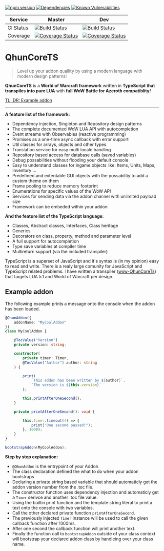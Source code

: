 [![npm version](https://badge.fury.io/js/%40wartoshika%2Fwow-qhun-core-ts.svg)](https://www.npmjs.com/package/@wartoshika/wow-qhun-core-ts)
[![Dependencies](https://david-dm.org/wartoshika/wow-qhun-core-ts.svg)](https://david-dm.org/wartoshika/wow-qhun-core-ts)
[![Known Vulnerabilities](https://snyk.io/test/npm/@wartoshika/wow-qhun-core-ts/badge.svg)](https://snyk.io/test/npm/@wartoshika/wow-qhun-core-ts)

Service | Master | Dev  |
----    | ----   | ---- |
CI Status | [![Build Status](https://travis-ci.org/wartoshika/wow-QhunCoreTS.svg?branch=master)](https://travis-ci.org/wartoshika/wow-QhunCoreTS) | [![Build Status](https://travis-ci.org/wartoshika/wow-QhunCoreTS.svg?branch=dev)](https://travis-ci.org/wartoshika/wow-QhunCoreTS) |
Coverage | [![Coverage Status](https://coveralls.io/repos/github/wartoshika/wow-QhunCoreTS/badge.svg?branch=master)](https://coveralls.io/github/wartoshika/wow-QhunCoreTS?branch=master) | [![Coverage Status](https://coveralls.io/repos/github/wartoshika/wow-QhunCoreTS/badge.svg?branch=dev)](https://coveralls.io/github/wartoshika/wow-QhunCoreTS?branch=dev) |

# QhunCoreTS

> Level up your addon quallity by using a modern language with modern design patterns!

**QhunCoreTS** is a **World of Warcraft framework** written in **TypeScript that transpiles into pure LUA** with **full WoW Battle for Azeroth compatiblity!**

[TL; DR: Example addon](#Example-addon)

---

**A feature list of the framework:**

- Dependency injection, Singleton and Repository design patterns
- The complete documented WoW LUA API with autocompletion
- Event streams with Observables (reactive programming)
- Promises as a one-time async callback with error support
- Util classes for arrays, objects and other types
- Translation service for easy multi locale handling
- Repository based access for database calls (saved variables)
- Debug possabilities without flooding your default console
- Easy to understand classes for ingame objects like: Items, Units, Maps, Inventory ...
- Predefined and extentable GUI objects with the possabiltiy to add a custom theme on them
- Frame pooling to reduce memory footprint
- Enumerations for specific values of the WoW API
- Services for sending data via the addon channel with unlimited payload size
- Framework can be embeded within your addon

**And the feature list of the TypeScript language:**

- Classes, Abstract classes, Interfaces, Class heritage
- Generics
- Decorators on class, property, method and parameter level
- A full support for autocompletion
- Type save variables at compiler time
- Multireturn support (via the included transpiler)

TypeScript is a superset of JavaScript and it's syntax is (in my opinion) easy to read and write. There is a realy large comunity for JavaScript and TypeScript related problems. I have written a transpiler ([wow-QhunCoreTs](https://github.com/wartoshika/wow-QhunCoreTs)) that targets LUA 5.1 and World of Warcraft per design.

## **Example addon**

The following example prints a message onto the console when the addon has been loaded.

```typescript
@QhunAddon({
    addonName: "MyCoolAddon"
})
class MyCoolAddon {

    @TocValue("Version")
    private version: string;

    constructor(
        private timer: Timer,
        @TocValue("Author") author: string
    ) {

        print(
            `This addon has been written by ${author}`,
            `The version is ${this.version}`
        );

        this.printAfterOneSecond();
    }

    private printAfterOneSecond(): void {

        this.timer.timeout(() => {
            print("One second passed!");
        }, 1000);
    }
}

bootstrapAddon(MyCoolAddon);
```

**Step by step explanation:**
 - `@QhunAddon` is the entrypoint of your Addon.
 - The class declaration defined the what to do when your addon bootstraps
 - Declaring a private string based variable that should automaticly get the addon version number from the .toc file.
 - The constructor function uses dependency injection and automaticly get a `Timer` serivce and another .toc file value.
 - Using the builtin print function and the template string literal to print a text onto the console with two variables.
 - Call the other declared private function `printAfterOneSecond`.
 - The previously injected `Timer` instance will be used to call the given callback function after 1000ms.
 - After one second the callback function will print another text.
 - Finally the function call to `bootstrapAddon` outside of your class context will bootstrap your declared addon class by handleing over your class name.